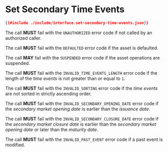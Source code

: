 # Set Secondary Time Events

```json
{{#include ./include/interface.set-secondary-time-events.json}}
```

The call **MUST** fail with the `UNAUTHORIZED` error code if not called by an authorized
caller.

The call **MUST** fail with the `DEFAULTED` error code if the asset is defaulted.

The call **MAY** fail with the `SUSPENDED` error code if the asset operations are
suspended.

The call **MUST** fail with the `INVALID_TIME_EVENTS_LENGTH` error code if the length
of the *time events* is not greater than or equal to `1`.

The call **MUST** fail with the `INVALID_SORTING` error code if the *time events*
are not sorted in strictly ascending order.

The call **MUST** fail with the `INVALID_SECONDARY_OPENING_DATE` error code if the
*secondary market opening date* is earlier than the *issuance date*.

The call **MUST** fail with the `INVALID_SECONDARY_CLOSURE_DATE` error code if the
*secondary market closure date* is earlier than the *secondary market opening date*
or later than the *maturity date*.

The call **MUST** fail with the `INVALID_PAST_EVENT` error code if a past event
is modified.
